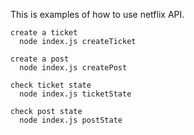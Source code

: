 
This is examples of how to use netflix API.

```
create a ticket 
  node index.js createTicket 

create a post 
  node index.js createPost 

check ticket state
  node index.js ticketState 

check post state
  node index.js postState 

```